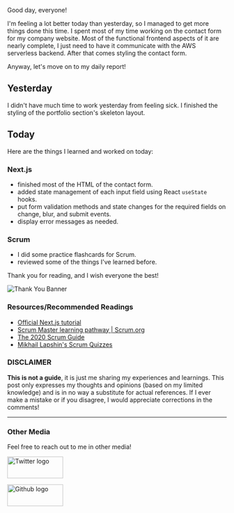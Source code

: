 Good day, everyone!

I'm feeling a lot better today than yesterday, so I managed to get more things done this time. I spent most of my time working on the contact form for my company website. Most of the functional frontend aspects of it are nearly complete, I just need to have it communicate with the AWS serverless backend. After that comes styling the contact form.

Anyway, let's move on to my daily report!

## Yesterday

I didn't have much time to work yesterday from feeling sick. I finished the styling of the portfolio section's skeleton layout.

## Today

Here are the things I learned and worked on today:

### Next.js

- finished most of the HTML of the contact form.
- added state management of each input field using React `useState` hooks.
- put form validation methods and state changes for the required fields on change, blur, and submit events.
- display error messages as needed.

### Scrum

- I did some practice flashcards for Scrum.
- reviewed some of the things I've learned before.

Thank you for reading, and I wish everyone the best!

![Thank You Banner](https://dev-to-uploads.s3.amazonaws.com/uploads/articles/x9ayfxxxaz2g2hfcqbsk.png)

### Resources/Recommended Readings

- [Official Next.js tutorial](https://nextjs.org/learn/basics/create-nextjs-app?utm_source=next-site&utm_medium=nav-cta&utm_campaign=next-website)
- [Scrum Master learning pathway | Scrum.org](https://www.scrum.org/pathway/scrum-master)
- [The 2020 Scrum Guide](https://scrumguides.org/scrum-guide.html)
- [Mikhail Lapshin's Scrum Quizzes](https://mlapshin.com/index.php/scrum-quizzes/)

### DISCLAIMER

**This is not a guide**, it is just me sharing my experiences and learnings. This post only expresses my thoughts and opinions (based on my limited knowledge) and is in no way a substitute for actual references. If I ever make a mistake or if you disagree, I would appreciate corrections in the comments!

<hr />

### Other Media

Feel free to reach out to me in other media!

<span><a target="_blank" href="https://twitter.com/RamminaR"><img src="https://res.cloudinary.com/rammina/image/upload/v1636792959/twitter-logo_laoyfu_pdbagm.png" alt="Twitter logo" width="128" height="50"/></a></span>

<span><a target="_blank" href="https://github.com/Rammina"><img src="https://res.cloudinary.com/rammina/image/upload/v1636795051/GitHub-Emblem2_epcp8r.png" alt="Github logo" width="128" height="50"/></a></span>
